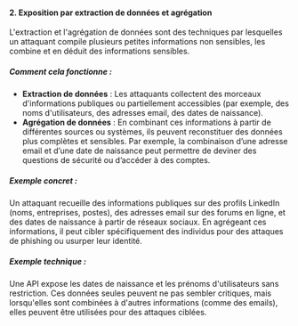 #### **2. Exposition par extraction de données et agrégation**

L'extraction et l'agrégation de données sont des techniques par lesquelles un attaquant compile plusieurs petites informations non sensibles, les combine et en déduit des informations sensibles.

##### **Comment cela fonctionne :**
- **Extraction de données** : Les attaquants collectent des morceaux d'informations publiques ou partiellement accessibles (par exemple, des noms d'utilisateurs, des adresses email, des dates de naissance).
- **Agrégation de données** : En combinant ces informations à partir de différentes sources ou systèmes, ils peuvent reconstituer des données plus complètes et sensibles. Par exemple, la combinaison d’une adresse email et d’une date de naissance peut permettre de deviner des questions de sécurité ou d’accéder à des comptes.

##### **Exemple concret :**  
Un attaquant recueille des informations publiques sur des profils LinkedIn (noms, entreprises, postes), des adresses email sur des forums en ligne, et des dates de naissance à partir de réseaux sociaux. En agrégeant ces informations, il peut cibler spécifiquement des individus pour des attaques de phishing ou usurper leur identité.

##### **Exemple technique :**
Une API expose les dates de naissance et les prénoms d'utilisateurs sans restriction. Ces données seules peuvent ne pas sembler critiques, mais lorsqu'elles sont combinées à d'autres informations (comme des emails), elles peuvent être utilisées pour des attaques ciblées.